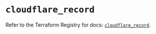 # `cloudflare_record`

Refer to the Terraform Registry for docs: [`cloudflare_record`](https://registry.terraform.io/providers/cloudflare/cloudflare/4.34.0/docs/resources/record).
